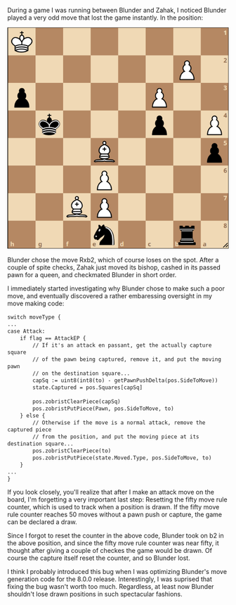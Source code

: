 During a game I was running between Blunder and Zahak, I noticed Blunder played a very odd move that lost the game instantly. In the position:

![1r2n3/4PB2/4P3/p3B3/P1p3k1/2P4p/1P6/7K b - - 68 105](https://raw.githubusercontent.com/algerbrex/algerbrex.github.io/main/_posts/media/blunder.PNG)

Blunder chose the move Rxb2, which of course loses on the spot. After a couple of spite checks, Zahak just moved its bishop, cashed in its
passed pawn for a queen, and checkmated Blunder in short order.

I immediately started investigating why Blunder chose to make such a poor move, and eventually discovered a rather embaressing oversight in my move making
code:

```
switch moveType {
...
case Attack:
    if flag == AttackEP {
        // If it's an attack en passant, get the actually capture square
        // of the pawn being captured, remove it, and put the moving pawn
        // on the destination square...
        capSq := uint8(int8(to) - getPawnPushDelta(pos.SideToMove))
        state.Captured = pos.Squares[capSq]

        pos.zobristClearPiece(capSq)
        pos.zobristPutPiece(Pawn, pos.SideToMove, to)
    } else {
        // Otherwise if the move is a normal attack, remove the captured piece
        // from the position, and put the moving piece at its destination square...
        pos.zobristClearPiece(to)
        pos.zobristPutPiece(state.Moved.Type, pos.SideToMove, to)
    }
...
}
```

If you look closely, you'll realize that after I make an attack move on the board, I'm forgetting a very important last step: Resetting the 
fifty move rule counter, which is used to track when a position is drawn. If the fifty move rule counter reaches 50 moves without a pawn
push or capture, the game can be declared a draw.

Since I forgot to reset the counter in the above code, Blunder took on b2 in the above position, and since the fifty move rule counter was
near fifty, it thought after giving a couple of checkes the game would be drawn. Of course the capture itself reset the counter, and
so Blunder lost.

I think I probably introduced this bug when I was optimizing Blunder's move generation code for the 8.0.0 release. Interestingly, I was suprised
that fixing the bug wasn't worth too much. Regardless, at least now Blunder shouldn't lose drawn positions in such spectacular fashions.

